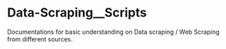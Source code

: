 # Data-Scraping__Scripts
Documentations for basic understanding on Data scraping / Web Scraping from different sources. 
